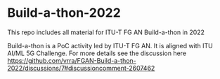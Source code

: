 # Build-a-thon-2022
This repo includes all material for ITU-T FG AN Build-a-thon in 2022

Build-a-thon is a PoC activity led by ITU-T FG AN. It is aligned with ITU AI/ML 5G Challenge.
For more details see the discussion here https://github.com/vrra/FGAN-Build-a-thon-2022/discussions/7#discussioncomment-2607462



